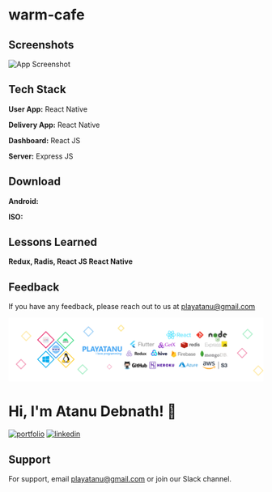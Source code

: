# warm-cafe
## Screenshots

![App Screenshot](https://github.com/playatanu/assets/blob/main/cafe.gif)

## Tech Stack

**User App:** React Native

**Delivery App:** React Native

**Dashboard:** React JS

**Server:** Express JS

  
## Download

**Android:** 

**ISO:** 
## Lessons Learned
**Redux, Radis, React JS React Native**


  
## Feedback

If you have any feedback, please reach out to us at playatanu@gmail.com

  
![Logo](https://github.com/playatanu/playatanu/raw/main/playatanu.png?raw=true)

    
# Hi, I'm Atanu Debnath! 👋

  

[![portfolio](https://img.shields.io/badge/my_portfolio-000?style=for-the-badge&logo=ko-fi&logoColor=white)](https://playatanu.github.io/)
[![linkedin](https://img.shields.io/badge/linkedin-0A66C2?style=for-the-badge&logo=linkedin&logoColor=white)](https://www.linkedin.com/playatanu)


  
## Support

For support, email playatanu@gmail.com or join our Slack channel.
